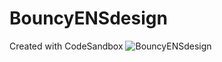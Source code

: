 # BouncyENSdesign
Created with CodeSandbox
![BouncyENSdesign](https://github.com/ohhkaneda/BouncyENSdesignWIP/blob/main/001500x500.jpeg?raw=true "BouncyENSdesign")
